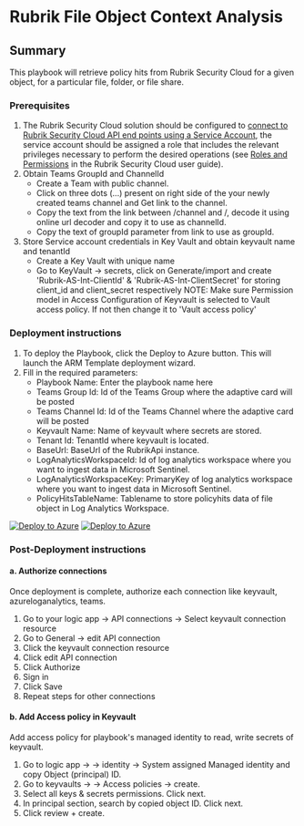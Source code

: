 # Rubrik File Object Context Analysis

## Summary

This playbook will retrieve policy hits from Rubrik Security Cloud for a given object, for a particular file, folder, or file share.

### Prerequisites

1. The Rubrik Security Cloud solution should be configured to [connect to Rubrik Security Cloud API end points using a Service Account](https://docs.rubrik.com/en-us/saas/saas/polaris_api_access_with_service_accounts.html), the service account should be assigned a role that includes the relevant privileges necessary to perform the desired operations (see [Roles and Permissions](https://docs.rubrik.com/en-us/saas/saas/common/roles_and_permissions.html) in the Rubrik Security Cloud user guide).
2. Obtain Teams GroupId and ChannelId
    * Create a Team with public channel.
    * Click on three dots (...) present on right side of the your newly created teams channel and Get link to the channel.
    * Copy the text from the link between /channel and /, decode it using online url decoder and copy it to use as channelId.
    * Copy the text of groupId parameter from link to use as groupId. 
3. Store Service account credentials in Key Vault and obtain keyvault name and tenantId
    * Create a Key Vault with unique name
    * Go to KeyVault -> secrets, click on Generate/import and create 'Rubrik-AS-Int-ClientId' & 'Rubrik-AS-Int-ClientSecret' for storing client_id and client_secret respectively
    NOTE: Make sure Permission model in Access Configuration of Keyvault is selected to Vault access policy. If not then change it to 'Vault access policy'

### Deployment instructions

1. To deploy the Playbook, click the Deploy to Azure button. This will launch the ARM Template deployment wizard.
2. Fill in the required parameters:
    * Playbook Name: Enter the playbook name here
    * Teams Group Id: Id of the Teams Group where the adaptive card will be posted
    * Teams Channel Id: Id of the Teams Channel where the adaptive card will be posted
    * Keyvault Name: Name of keyvault where secrets are stored.
    * Tenant Id: TenantId where keyvault is located.
    * BaseUrl: BaseUrl of the RubrikApi instance.
    * LogAnalyticsWorkspaceId: Id of log analytics workspace where you want to ingest data in Microsoft Sentinel.
    * LogAnalyticsWorkspaceKey: PrimaryKey of log analytics workspace where you want to ingest data in Microsoft Sentinel.
    * PolicyHitsTableName: Tablename to store policyhits data of file object in Log Analytics Workspace.

[![Deploy to Azure](https://aka.ms/deploytoazurebutton)](https://portal.azure.com/#create/Microsoft.Template/uri/https%3A%2F%2Fraw.githubusercontent.com%2FAzure%2FAzure-Sentinel%2Fmaster%2FSolutions%2FRubrikSecurityCloud%2FPlaybooks%2FRubrikFileObjectContextAnalysis%2Fazuredeploy.json) [![Deploy to Azure](https://aka.ms/deploytoazuregovbutton)](https://portal.azure.us/#create/Microsoft.Template/uri/https%3A%2F%2Fraw.githubusercontent.com%2FAzure%2FAzure-Sentinel%2Fmaster%2FSolutions%2FRubrikSecurityCloud%2FPlaybooks%2FRubrikFileObjectContextAnalysis%2Fazuredeploy.json)

### Post-Deployment instructions

#### a. Authorize connections

Once deployment is complete, authorize each connection like keyvault, azureloganalytics, teams.
1. Go to your logic app -> API connections -> Select keyvault connection resource
2. Go to General -> edit API connection
3. Click the keyvault connection resource
4. Click edit API connection
5. Click Authorize
6. Sign in
7. Click Save
8. Repeat steps for other connections

#### b. Add Access policy in Keyvault

Add access policy for playbook's managed identity to read, write secrets of keyvault.

1. Go to logic app → <your logic app> → identity → System assigned Managed identity and copy Object (principal) ID.
2. Go to keyvaults → <your keyvault> → Access policies → create.
3. Select all keys & secrets permissions. Click next.
4. In principal section, search by copied object ID. Click next.
5. Click review + create.
